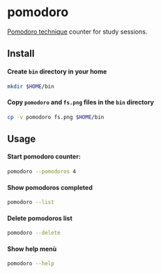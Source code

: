 # pomodoro

[Pomodoro technique](https://en.wikipedia.org/wiki/Pomodoro_Technique) counter for study sessions.

## Install

#### Create `bin` directory in your home
```bash
mkdir $HOME/bin
```

#### Copy `pomodoro` and `fs.png` files in the `bin` directory
```bash
cp -v pomodoro fs.png $HOME/bin
```

## Usage

#### Start pomodoro counter:
```bash
pomodoro --pomodoros 4
```

#### Show pomodoros completed
```bash
pomodoro --list
```

#### Delete pomodoros list
```bash
pomodoro --delete
```

#### Show help menù
```bash
pomodoro --help
```
